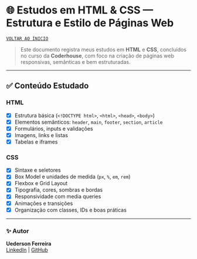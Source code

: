 # 🌐 Estudos em HTML & CSS — Estrutura e Estilo de Páginas Web

[`VOLTAR AO ÍNICIO`](./README.md)

> Este documento registra meus estudos em **HTML** e **CSS**, concluídos no curso da **Coderhouse**, com foco na criação de páginas web responsivas, semânticas e bem estruturadas.

---

## ✅ Conteúdo Estudado
### HTML
- [x] Estrutura básica (`<!DOCTYPE html>`, `<html>`, `<head>`, `<body>`)
- [x] Elementos semânticos: `header`, `main`, `footer`, `section`, `article`
- [x] Formulários, inputs e validações
- [x] Imagens, links e listas
- [x] Tabelas e iframes

### CSS
- [x] Sintaxe e seletores
- [x] Box Model e unidades de medida (`px`, `%`, `em`, `rem`)
- [x] Flexbox e Grid Layout
- [x] Tipografia, cores, sombras e bordas
- [x] Responsividade com media queries
- [x] Animações e transições
- [x] Organização com classes, IDs e boas práticas

---

### ✨ Autor
**Uederson Ferreira**  
[LinkedIn](https://www.linkedin.com/in/uederson-ferreira) | [GitHub](https://github.com/uederson-ferreira)
